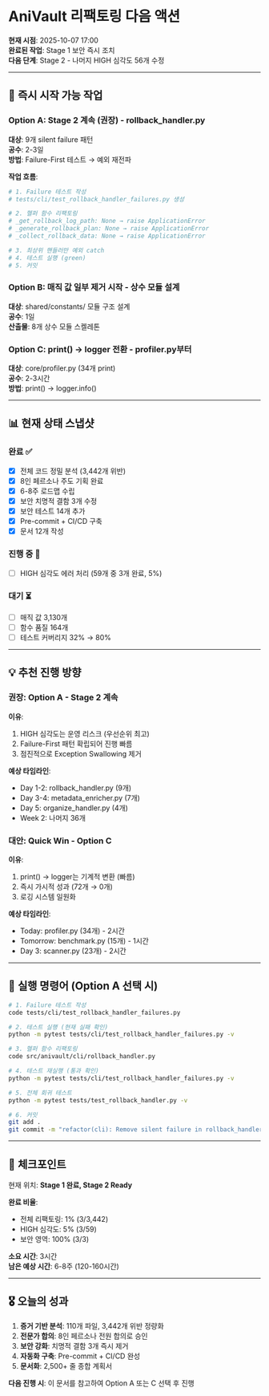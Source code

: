 # AniVault 리팩토링 다음 액션

**현재 시점**: 2025-10-07 17:00  
**완료된 작업**: Stage 1 보안 즉시 조치  
**다음 단계**: Stage 2 - 나머지 HIGH 심각도 56개 수정

---

## 🎯 즉시 시작 가능 작업

### Option A: Stage 2 계속 (권장) - rollback_handler.py
**대상**: 9개 silent failure 패턴  
**공수**: 2-3일  
**방법**: Failure-First 테스트 → 예외 재전파

**작업 흐름**:
```bash
# 1. Failure 테스트 작성
# tests/cli/test_rollback_handler_failures.py 생성

# 2. 헬퍼 함수 리팩토링
# _get_rollback_log_path: None → raise ApplicationError
# _generate_rollback_plan: None → raise ApplicationError
# _collect_rollback_data: None → raise ApplicationError

# 3. 최상위 핸들러만 예외 catch
# 4. 테스트 실행 (green)
# 5. 커밋
```

### Option B: 매직 값 일부 제거 시작 - 상수 모듈 설계
**대상**: shared/constants/ 모듈 구조 설계  
**공수**: 1일  
**산출물**: 8개 상수 모듈 스켈레톤

### Option C: print() → logger 전환 - profiler.py부터
**대상**: core/profiler.py (34개 print)  
**공수**: 2-3시간  
**방법**: print() → logger.info()

---

## 📊 현재 상태 스냅샷

### 완료 ✅
- [x] 전체 코드 정밀 분석 (3,442개 위반)
- [x] 8인 페르소나 주도 기획 완료
- [x] 6-8주 로드맵 수립
- [x] 보안 치명적 결함 3개 수정
- [x] 보안 테스트 14개 추가
- [x] Pre-commit + CI/CD 구축
- [x] 문서 12개 작성

### 진행 중 🔄
- [ ] HIGH 심각도 에러 처리 (59개 중 3개 완료, 5%)

### 대기 ⏳
- [ ] 매직 값 3,130개
- [ ] 함수 품질 164개
- [ ] 테스트 커버리지 32% → 80%

---

## 💡 추천 진행 방향

### 권장: Option A - Stage 2 계속

**이유**:
1. HIGH 심각도는 운영 리스크 (우선순위 최고)
2. Failure-First 패턴 확립되어 진행 빠름
3. 점진적으로 Exception Swallowing 제거

**예상 타임라인**:
- Day 1-2: rollback_handler.py (9개)
- Day 3-4: metadata_enricher.py (7개)
- Day 5: organize_handler.py (4개)
- Week 2: 나머지 36개

### 대안: Quick Win - Option C

**이유**:
1. print() → logger는 기계적 변환 (빠름)
2. 즉시 가시적 성과 (72개 → 0개)
3. 로깅 시스템 일원화

**예상 타임라인**:
- Today: profiler.py (34개) - 2시간
- Tomorrow: benchmark.py (15개) - 1시간
- Day 3: scanner.py (23개) - 2시간

---

## 🚀 실행 명령어 (Option A 선택 시)

```bash
# 1. Failure 테스트 작성
code tests/cli/test_rollback_handler_failures.py

# 2. 테스트 실행 (현재 실패 확인)
python -m pytest tests/cli/test_rollback_handler_failures.py -v

# 3. 헬퍼 함수 리팩토링
code src/anivault/cli/rollback_handler.py

# 4. 테스트 재실행 (통과 확인)
python -m pytest tests/cli/test_rollback_handler_failures.py -v

# 5. 전체 회귀 테스트
python -m pytest tests/test_rollback_handler.py -v

# 6. 커밋
git add .
git commit -m "refactor(cli): Remove silent failure in rollback_handler helper functions"
```

---

## 📝 체크포인트

현재 위치: **Stage 1 완료, Stage 2 Ready**

**완료 비율**:
- 전체 리팩토링: 1% (3/3,442)
- HIGH 심각도: 5% (3/59)
- 보안 영역: 100% (3/3)

**소요 시간**: 3시간  
**남은 예상 시간**: 6-8주 (120-160시간)

---

## 🎖️ 오늘의 성과

1. **증거 기반 분석**: 110개 파일, 3,442개 위반 정량화
2. **전문가 합의**: 8인 페르소나 전원 합의로 승인
3. **보안 강화**: 치명적 결함 3개 즉시 제거
4. **자동화 구축**: Pre-commit + CI/CD 완성
5. **문서화**: 2,500+ 줄 종합 계획서

**다음 진행 시**: 이 문서를 참고하여 Option A 또는 C 선택 후 진행


